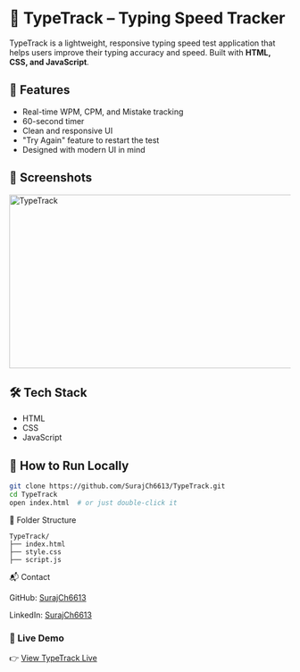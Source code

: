 # 🧠 TypeTrack – Typing Speed Tracker

TypeTrack is a lightweight, responsive typing speed test application that helps users improve their typing accuracy and speed. Built with **HTML, CSS, and JavaScript**.

## 🚀 Features

- Real-time WPM, CPM, and Mistake tracking
- 60-second timer
- Clean and responsive UI
- "Try Again" feature to restart the test
- Designed with modern UI in mind

## 📸 Screenshots

<img width="688" height="311" alt="TypeTrack" src="https://github.com/user-attachments/assets/6e210809-2937-4c55-9fee-5f03d858264c" />


## 🛠️ Tech Stack

- HTML
- CSS 
- JavaScript

## 🔧 How to Run Locally

```bash
git clone https://github.com/SurajCh6613/TypeTrack.git
cd TypeTrack
open index.html  # or just double-click it

```
📂 Folder Structure
```
TypeTrack/
├── index.html
├── style.css
├── script.js
```

📬 Contact

GitHub: [SurajCh6613](https://github.com/SurajCh6613)

LinkedIn: [SurajCh6613](https://www.linkedin.com/in/surajch6613/)


### 🔗 Live Demo

👉 [View TypeTrack Live](https://SurajCh6613.github.io/TypeTrack/)

